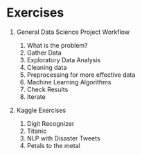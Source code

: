 # Exercises
1. General Data Science Project Workflow
    1.  What is the problem?
    1.  Gather Data
    1.  Exploratory Data Analysis
    1.  Cleaning data
    1.  Preprocessing for more effective data
    1.  Machine Learning Algorithms
    1.  Check Results
    1.  Iterate

1. Kaggle Exercises
    1.  Digit Recognizer
    1.  Titanic
    1.  NLP with Disaster Tweets
    1.  Petals to the metal